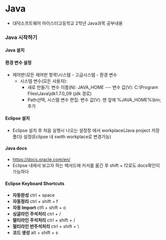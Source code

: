 # Java

- 대덕소프트웨어 마이스터고등학교 2학년 Java과목 공부내용

### Java 시작하기

#### Java 설치

#### 환경 변수 설정
- 제어판\모든 제어판 항목\시스템 - 고급시스템 - 환경 변수
  - 시스템 변수(모든 사용자):
    - 새로 만들기: 변수 이름(N): JAVA_HOME --- 변수 값(V): C:\Program Files\Java\jdk1.7.0_09 (jdk 경로)
    - Path선택, 시스템 변수 편집: 변수 값(V): 맨 앞에 %JAVA_HOME%\bin; 추가

#### Eclipse 설치
- Eclipse 설치 후 처음 실행시 나오는 설정창 에서 workplace(Java project 저장 폴더) 설정(Eclipse 내 swith workplace로 변경가능)

#### Java docs
- https://docs.oracle.com/en/
- Eclipse 내에서 보고자 하는 메서드에 커서를 옮긴 후 shift + f2로도 docs확인이 가능하다

#### Eclipse Keyboard Shortcuts
- **자동완성** ctrl + space
- **자동정리** ctrl + shift + f
- **자동 Import** ctfl + shift + o
- **싱글라인 주석처리** ctrl + /
- **멀티라인 주석처리** ctrl + shift + /
- **멀티라인 반주석처리** ctrl + shift + \
- **코드 생성** alt + shift + s

